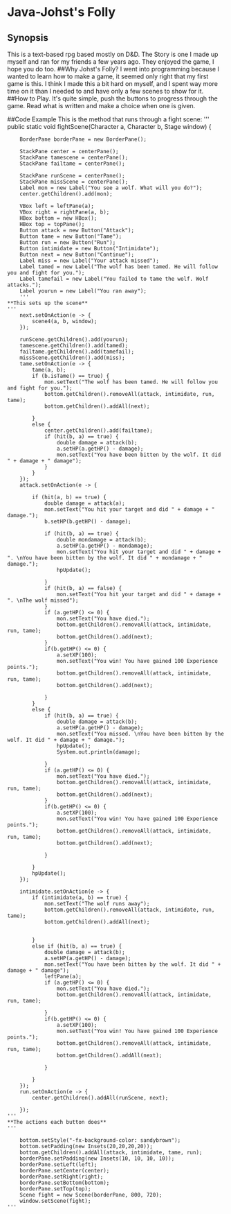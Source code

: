 # Java-Johst's Folly
## Synopsis
This is a text-based rpg based mostly on D&D. The Story is one I made up myself and ran for my friends a few years ago. 
They enjoyed the game, I hope you do too.
##Why Johst's Folly?
I went into programming because I wanted to learn how to make a game, it seemed only right that my first game is this. I think 
I made this a bit hard on myself, and I spent way more time on it than I needed to and have only a few scenes to show for it.
##How to Play.
It's quite simple, push the buttons to progress through the game. Read what is written and make a choice when one is given. 

##Code Example
This is the method that runs through a fight scene:
'''
public static void fightScene(Character a, Character b, Stage window) {
		
		BorderPane borderPane = new BorderPane();
		
		StackPane center = centerPane();
		StackPane tamescene = centerPane();
		StackPane failtame = centerPane();
	
		StackPane runScene = centerPane();
		StackPane missScene = centerPane();
		Label mon = new Label("You see a wolf. What will you do?");
		center.getChildren().add(mon);

		VBox left = leftPane(a);
		VBox right = rightPane(a, b);
		HBox bottom = new HBox();
		HBox top = topPane();
		Button attack = new Button("Attack");
		Button tame = new Button("Tame");
		Button run = new Button("Run");
		Button intimidate = new Button("Intimidate");
		Button next = new Button("Continue");
		Label miss = new Label("Your attack missed");
		Label tamed = new Label("The wolf has been tamed. He will follow you and fight for you.");
		Label tamefail = new Label("You failed to tame the wolf. Wolf attacks.");
		Label yourun = new Label("You ran away");
		'''
    **This sets up the scene**
    '''
		next.setOnAction(e -> {
			scene4(a, b, window);
		});

		runScene.getChildren().add(yourun);
		tamescene.getChildren().add(tamed);
		failtame.getChildren().add(tamefail);
		missScene.getChildren().add(miss);
		tame.setOnAction(e -> {
			tame(a, b);
			if (b.isTame() == true) {
				mon.setText("The wolf has been tamed. He will follow you and fight for you.");
				bottom.getChildren().removeAll(attack, intimidate, run, tame);
				bottom.getChildren().addAll(next);
				
			}
			else {
				center.getChildren().add(failtame);
				if (hit(b, a) == true) {
					double damage = attack(b);
					a.setHP(a.getHP() - damage);
					mon.setText("You have been bitten by the wolf. It did " + damage + " damage");
				}
			}
		});
		attack.setOnAction(e -> {

			if (hit(a, b) == true) {
				double damage = attack(a);
				mon.setText("You hit your target and did " + damage + " damage.");
				b.setHP(b.getHP() - damage);
				
				if (hit(b, a) == true) {
					double mondamage = attack(b);
					a.setHP(a.getHP() - mondamage);
					mon.setText("You hit your target and did " + damage + ". \nYou have been bitten by the wolf. It did " + mondamage + " damage.");
					hpUpdate();
					
				}
				if (hit(b, a) == false) {
					mon.setText("You hit your target and did " + damage + ". \nThe wolf missed");
				}
				if (a.getHP() <= 0) {
					mon.setText("You have died.");
					bottom.getChildren().removeAll(attack, intimidate, run, tame);
					bottom.getChildren().add(next);
				}
				if(b.getHP() <= 0) {
					a.setXP(100);
					mon.setText("You win! You have gained 100 Experience points.");
					bottom.getChildren().removeAll(attack, intimidate, run, tame);
					bottom.getChildren().add(next);
					
				}
			}
			else {
				if (hit(b, a) == true) {
					double damage = attack(b);
					a.setHP(a.getHP() - damage);
					mon.setText("You missed. \nYou have been bitten by the wolf. It did " + damage + " damage.");
					hpUpdate();
					System.out.println(damage);

				}
				if (a.getHP() <= 0) {
					mon.setText("You have died.");
					bottom.getChildren().removeAll(attack, intimidate, run, tame);
					bottom.getChildren().add(next);
				}
				if(b.getHP() <= 0) {
					a.setXP(100);
					mon.setText("You win! You have gained 100 Experience points.");
					bottom.getChildren().removeAll(attack, intimidate, run, tame);
					bottom.getChildren().add(next);
					
				}
				
			}
			hpUpdate();
		});

		intimidate.setOnAction(e -> {
			if (intimidate(a, b) == true) {
				mon.setText("The wolf runs away");
				bottom.getChildren().removeAll(attack, intimidate, run, tame);
				bottom.getChildren().addAll(next);
				
				
			}
			else if (hit(b, a) == true) {
				double damage = attack(b);
				a.setHP(a.getHP() - damage);
				mon.setText("You have been bitten by the wolf. It did " + damage + " damage");
				leftPane(a);
				if (a.getHP() <= 0) {
					mon.setText("You have died.");
					bottom.getChildren().removeAll(attack, intimidate, run, tame);
					
				}
				if(b.getHP() <= 0) {
					a.setXP(100);
					mon.setText("You win! You have gained 100 Experience points.");
					bottom.getChildren().removeAll(attack, intimidate, run, tame);
					bottom.getChildren().addAll(next);
					
				}

			}
		});
		run.setOnAction(e -> {
			center.getChildren().addAll(runScene, next);
		
		});
    '''
    **The actions each button does**
    '''
		
		bottom.setStyle("-fx-background-color: sandybrown");
		bottom.setPadding(new Insets(20,20,20,20));
		bottom.getChildren().addAll(attack, intimidate, tame, run);
		borderPane.setPadding(new Insets(10, 10, 10, 10));
		borderPane.setLeft(left);
		borderPane.setCenter(center);
		borderPane.setRight(right);
		borderPane.setBottom(bottom);
		borderPane.setTop(top);
		Scene fight = new Scene(borderPane, 800, 720);
		window.setScene(fight);
    '''
    
